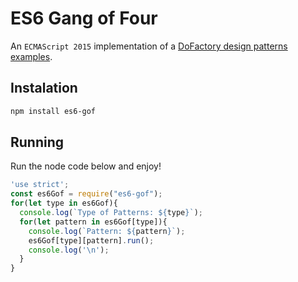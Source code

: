 # ES6 Gang of Four

An `ECMAScript 2015` implementation of a [DoFactory design patterns examples](http://dofactory.com/javascript/design-patterns).

## Instalation

``` sh
npm install es6-gof
```

## Running

Run the node code below and enjoy!

``` js
'use strict';
const es6Gof = require("es6-gof");
for(let type in es6Gof){
  console.log(`Type of Patterns: ${type}`);
  for(let pattern in es6Gof[type]){
    console.log(`Pattern: ${pattern}`);
    es6Gof[type][pattern].run();
    console.log('\n');
  }
}
```
